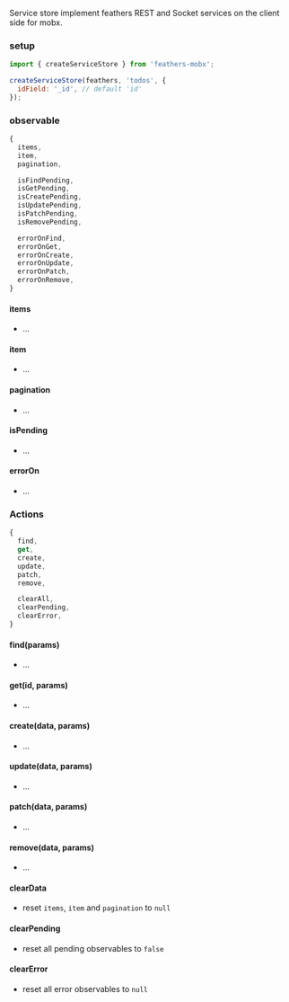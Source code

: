 Service store implement feathers REST and Socket services on the client side for mobx. 

### setup

```js
import { createServiceStore } from 'feathers-mobx';

createServiceStore(feathers, 'todos', {
  idField: '_id', // default 'id'
});
```

### observable

```js
{
  items,
  item,
  pagination,

  isFindPending,
  isGetPending,
  isCreatePending,
  isUpdatePending,
  isPatchPending,
  isRemovePending,

  errorOnFind,
  errorOnGet,
  errorOnCreate,
  errorOnUpdate,
  errorOnPatch,
  errorOnRemove,
}
```

#### items

- ...

#### item

- ...

#### pagination

- ...

#### is<Method>Pending

- ...

#### errorOn<Method>

- ...

### Actions

```js
{
  find,
  get,
  create,
  update,
  patch,
  remove,

  clearAll,
  clearPending,
  clearError,
}
```

#### find(params)

- ...

#### get(id, params)

- ...

#### create(data, params)

- ...

#### update(data, params)

- ...

#### patch(data, params)

- ...


#### remove(data, params)

- ...

#### clearData

- reset `items`, `item` and `pagination` to `null`

#### clearPending

- reset all pending observables to `false`

#### clearError

- reset all error observables to `null`
